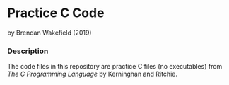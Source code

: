 # Practice C Code

by Brendan Wakefield (2019)

### Description

The code files in this repository are practice C files (no executables)
from *The C Programming Language* by Kerninghan and Ritchie.